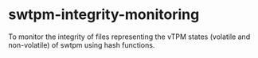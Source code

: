 # swtpm-integrity-monitoring

To monitor the integrity of files representing the vTPM states (volatile and non-volatile) of swtpm using hash functions.